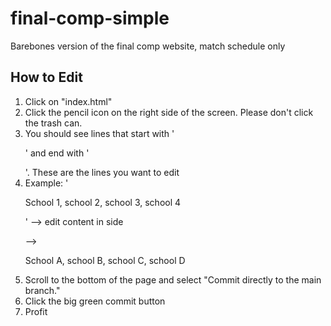 # final-comp-simple
Barebones version of the final comp website, match schedule only


## How to Edit
1. Click on "index.html"
2. Click the pencil icon on the right side of the screen. Please don't click the trash can.
3. You should see lines that start with '<p>' and end with '</p>'. These are the lines you want to edit
4. Example: '<p> School 1, school 2, school 3, school 4 </p>' --> edit content in side <p> --> <p> School A, school B, school C, school D </p>
5. Scroll to the bottom of the page and select "Commit directly to the main branch."
6. Click the big green commit button
7. Profit
